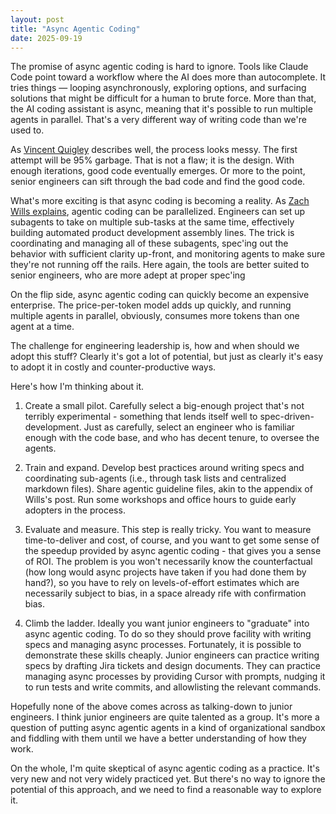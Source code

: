 ```yaml
---
layout: post
title: "Async Agentic Coding"
date: 2025-09-19
---
```


The promise of async agentic coding is hard to ignore. Tools like Claude Code point toward a workflow where the AI does more than autocomplete. It tries things — looping asynchronously, exploring options, and surfacing solutions that might be difficult for a human to brute force. More than that, the AI coding assistant is async, meaning that it's possible to run multiple agents in parallel. That's a very different way of writing code than we're used to.

As [Vincent Quigley](https://www.sanity.io/blog/first-attempt-will-be-95-garbage) describes well, the process looks messy. The first attempt will be 95% garbage. That is not a flaw; it is the design. With enough iterations, good code eventually emerges. Or more to the point, senior engineers can sift through the bad code and find the good code.

What's more exciting is that async coding is becoming a reality. As [Zach Wills explains](https://zachwills.net/how-to-use-claude-code-subagents-to-parallelize-development), agentic coding can be parallelized. Engineers can set up subagents to take on multiple sub-tasks at the same time, effectively building automated product development assembly lines. The trick is coordinating and managing all of these subagents, spec'ing out the behavior with sufficient clarity up-front, and monitoring agents to make sure they're not running off the rails. Here again, the tools are better suited to senior engineers, who are more adept at proper spec'ing

On the flip side, async agentic coding can quickly become an expensive enterprise. The price-per-token model adds up quickly, and running multiple agents in parallel, obviously, consumes more tokens than one agent at a time.

The challenge for engineering leadership is, how and when should we adopt this stuff? Clearly it's got a lot of potential, but just as clearly it's easy to adopt it in costly and counter-productive ways.

Here's how I'm thinking about it.

1. Create a small pilot. Carefully select a big-enough project that's not terribly experimental - something that lends itself well to spec-driven-development. Just as carefully, select an engineer who is familiar enough with the code base, and who has decent tenure, to oversee the agents.

2. Train and expand. Develop best practices around writing specs and coordinating sub-agents (i.e., through task lists and centralized markdown files). Share agentic guideline files, akin to the appendix of Wills's post. Run some workshops and office hours to guide early adopters in the process.

3. Evaluate and measure. This step is really tricky. You want to measure time-to-deliver and cost, of course, and you want to get some sense of the speedup provided by async agentic coding - that gives you a sense of ROI. The problem is you won't necessarily know the counterfactual (how long would async projects have taken if you had done them by hand?), so you have to rely on levels-of-effort estimates which are necessarily subject to bias, in a space already rife with confirmation bias.

4. Climb the ladder. Ideally you want junior engineers to "graduate" into async agentic coding. To do so they should prove facility with writing specs and managing async processes. Fortunately, it is possible to demonstrate these skills cheaply. Junior engineers can practice writing specs by drafting Jira tickets and design documents. They can practice managing async processes by providing Cursor with prompts, nudging it to run tests and write commits, and allowlisting the relevant commands.

Hopefully none of the above comes across as talking-down to junior engineers. I think junior engineers are quite talented as a group. It's more a question of putting async agentic agents in a kind of organizational sandbox and fiddling with them until we have a better understanding of how they work.

On the whole, I'm quite skeptical of async agentic coding as a practice. It's very new and not very widely practiced yet. But there's no way to ignore the potential of this approach, and we need to find a reasonable way to explore it.